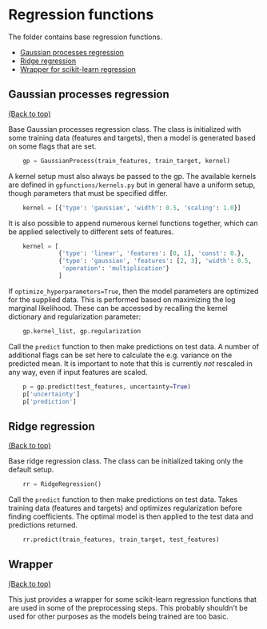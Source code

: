 # Regression functions

The folder contains base regression functions.

-   [Gaussian processes regression](#gaussian-processes-regression)
-   [Ridge regression](#ridge-regression)
-   [Wrapper for scikit-learn regression](#wrapper)

## Gaussian processes regression

[(Back to top)](#regression-functions)

Base Gaussian processes regression class. The class is initialized with some training data (features and targets), then a model is generated based on some flags that are set.

```python
    gp = GaussianProcess(train_features, train_target, kernel)
```

A kernel setup must also always be passed to the gp. The available kernels are defined in `gpfunctions/kernels.py` but in general have a uniform setup, though parameters that must be specified differ.

```python
    kernel = [{'type': 'gaussian', 'width': 0.5, 'scaling': 1.0}]
```

It is also possible to append numerous kernel functions together, which can be applied selectively to different sets of features.

```python
    kernel = [
              {'type': 'linear', 'features': [0, 1], 'const': 0.},
              {'type': 'gaussian', 'features': [2, 3], 'width': 0.5,
               'operation': 'multiplication'}
              ]
```

If `optimize_hyperparameters=True`, then the model parameters are optimized for the supplied data. This is performed based on maximizing the log marginal likelihood. These can be accessed by recalling the kernel dictionary and regularization parameter:

```python
    gp.kernel_list, gp.regularization
```

Call the `predict` function to then make predictions on test data. A number of additional flags can be set here to calculate the e.g. variance on the predicted mean. It is important to note that this is currently _not_ rescaled in any way, even if input features are scaled.

```python
    p = gp.predict(test_features, uncertainty=True)
    p['uncertainty']
    p['prediction']
```

## Ridge regression

[(Back to top)](#regression-functions)

Base ridge regression class. The class can be initialized taking only the default setup.

```python
    rr = RidgeRegression()
```

Call the `predict` function to then make predictions on test data. Takes training data (features and targets) and optimizes regularization before finding coefficients. The optimal model is then applied to the test data and predictions returned.

```python
    rr.predict(train_features, train_target, test_features)
```

## Wrapper

[(Back to top)](#regression-functions)

This just provides a wrapper for some scikit-learn regression functions that are used in some of the preprocessing steps. This probably shouldn't be used for other purposes as the models being trained are too basic.
